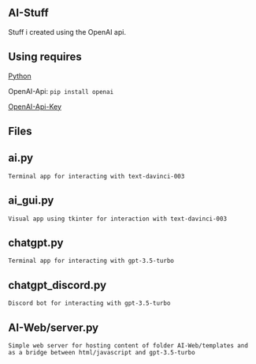 **AI-Stuff**
---
Stuff i created using the OpenAI api.

**Using requires**
---

[Python](https://www.python.org/)

OpenAI-Api: ```pip install openai```

[OpenAI-Api-Key](https://platform.openai.com/)

Files
---

**ai.py**
---

```Terminal app for interacting with text-davinci-003```

**ai_gui.py**
---

```Visual app using tkinter for interaction with text-davinci-003```

**chatgpt.py**
---

```Terminal app for interacting with gpt-3.5-turbo```

**chatgpt_discord.py**
---

```Discord bot for interacting with gpt-3.5-turbo```

**AI-Web/server.py**
---

```Simple web server for hosting content of folder AI-Web/templates and as a bridge between html/javascript and gpt-3.5-turbo```
